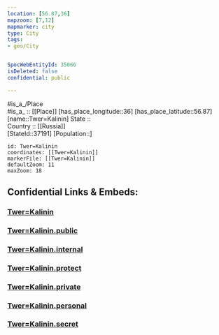 ```yaml
---
location: [56.87,36] 
mapzoom: [7,12] 
mapmarker: city 
type: City
tags:
- geo/City


SpocWebEntityId: 35066
isDeleted: false
confidential: public

---
```

#is_a_/Place  
#is_a_ :: [[Place]] 
[has_place_longitude::36] 
[has_place_latitude::56.87] 
[name::Twer=Kalinin] 
State ::  
Country :: [[Russia]]  
[StateId::37191] 
[Population::] 



```leaflet
id: Twer=Kalinin
coordinates: [[Twer=Kalinin]] 
markerFile: [[Twer=Kalinin]] 
defaultZoom: 11 
maxZoom: 18
```


## Confidential Links & Embeds: 

### [Twer=Kalinin](/_Standards/Earth/Continent/Europe/Europe~East/Russia/Russia~Central/Tver_Oblast/City/Twer=Kalinin.md) 

### [Twer=Kalinin.public](/_public/Earth/Continent/Europe/Europe~East/Russia/Russia~Central/Tver_Oblast/City/Twer=Kalinin.public.md) 

### [Twer=Kalinin.internal](/_internal/Earth/Continent/Europe/Europe~East/Russia/Russia~Central/Tver_Oblast/City/Twer=Kalinin.internal.md) 

### [Twer=Kalinin.protect](/_protect/Earth/Continent/Europe/Europe~East/Russia/Russia~Central/Tver_Oblast/City/Twer=Kalinin.protect.md) 

### [Twer=Kalinin.private](/_private/Earth/Continent/Europe/Europe~East/Russia/Russia~Central/Tver_Oblast/City/Twer=Kalinin.private.md) 

### [Twer=Kalinin.personal](/_personal/Earth/Continent/Europe/Europe~East/Russia/Russia~Central/Tver_Oblast/City/Twer=Kalinin.personal.md) 

### [Twer=Kalinin.secret](/_secret/Earth/Continent/Europe/Europe~East/Russia/Russia~Central/Tver_Oblast/City/Twer=Kalinin.secret.md)

